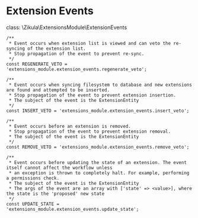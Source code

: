 Extension Events
================

class: \Zikula\ExtensionsModule\ExtensionEvents

    /**
     * Event occurs when extension list is viewed and can veto the re-syncing of the extension list.
     * Stop propagation of the event to prevent re-sync.
     */
    const REGENERATE_VETO = 'extensions_module.extension_events.regenerate_veto';

    /**
     * Event occurs when syncing filesystem to database and new extensions are found and attempted to be inserted.
     * Stop propagation of the event to prevent extension insertion.
     * The subject of the event is the ExtensionEntity
     */
    const INSERT_VETO = 'extensions_module.extension_events.insert_veto';

    /**
     * Event occurs before an extension is removed.
     * Stop propagation of the event to prevent extension removal.
     * The subject of the event is the ExtensionEntity
     */
    const REMOVE_VETO = 'extensions_module.extension_events.remove_veto';

    /**
     * Event occurs before updating the state of an extension. The event itself cannot affect the workflow unless
     * an exception is thrown to completely halt. For example, performing a permissions check.
     * The subject of the event is the ExtensionEntity
     * The args of the event are an array with ['state' => <value>], where the state is the 'proposed' new state
     */
    const UPDATE_STATE = 'extensions_module.extension_events.update_state';
